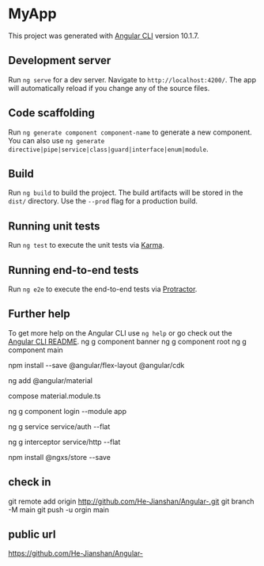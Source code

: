 # MyApp

This project was generated with [Angular CLI](https://github.com/angular/angular-cli) version 10.1.7.

## Development server

Run `ng serve` for a dev server. Navigate to `http://localhost:4200/`. The app will automatically reload if you change any of the source files.

## Code scaffolding

Run `ng generate component component-name` to generate a new component. You can also use `ng generate directive|pipe|service|class|guard|interface|enum|module`.

## Build

Run `ng build` to build the project. The build artifacts will be stored in the `dist/` directory. Use the `--prod` flag for a production build.

## Running unit tests

Run `ng test` to execute the unit tests via [Karma](https://karma-runner.github.io).

## Running end-to-end tests

Run `ng e2e` to execute the end-to-end tests via [Protractor](http://www.protractortest.org/).

## Further help

To get more help on the Angular CLI use `ng help` or go check out the [Angular CLI README](https://github.com/angular/angular-cli/blob/master/README.md).
ng g component banner
ng g component root
ng g component main

npm install --save @angular/flex-layout @angular/cdk

ng add @angular/material

compose material.module.ts

ng g component login --module app

ng g service service/auth --flat

ng g interceptor service/http --flat

npm install @ngxs/store --save

## check in

git remote add origin http://github.com/He-Jianshan/Angular-.git
git branch -M main
git push -u orgin main

## public url
https://github.com/He-Jianshan/Angular-
